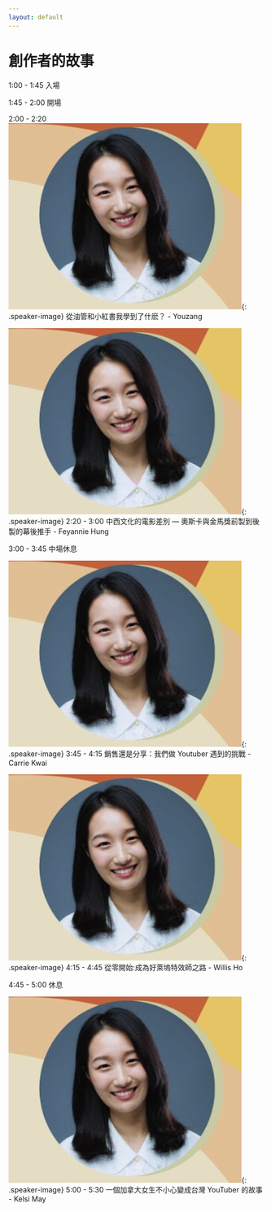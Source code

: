 ```yaml
---
layout: default
---
```


<link rel="stylesheet" href="styles.css">

# 創作者的故事

<span class="highlight">1:00 - 1:45</span> 入場

<span class="highlight">1:45 - 2:00</span> 開場

2:00 - 2:20 ![Speaker 3](Fey.png){: .speaker-image} 從油管和小紅書我學到了什麽？ - Youzang

![Speaker 4](Fey.png){: .speaker-image}
2:20 - 3:00 中西文化的電影差別 — 奧斯卡與金馬獎前製到後製的幕後推手 - Feyannie Hung

3:00 - 3:45 中場休息

![Speaker 3](Fey.png){: .speaker-image}
3:45 - 4:15 銷售還是分享：我們做 Youtuber 遇到的挑戰 - Carrie Kwai

![Speaker 3](Fey.png){: .speaker-image}
4:15 - 4:45 從零開始:成為好萊塢特效師之路 - Willis Ho

4:45 - 5:00 休息

![Speaker 3](Fey.png){: .speaker-image}
5:00 - 5:30 一個加拿大女生不小心變成台灣 YouTuber 的故事 - Kelsi May
